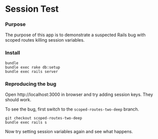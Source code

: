 # Session Test

### Purpose ###

The purpose of this app is to demonstrate a suspected Rails bug with scoped routes killing session variables.

### Install ###

    bundle
    bundle exec rake db:setup
    bundle exec rails server

### Reproducing the bug ###

Open http://localhost:3000 in browser and try adding session keys. They should work.

To see the bug, first switch to the `scoped-routes-two-deep` branch.

    git checkout scoped-routes-two-deep
    bundle exec rails s

Now try setting session variables again and see what happens.

